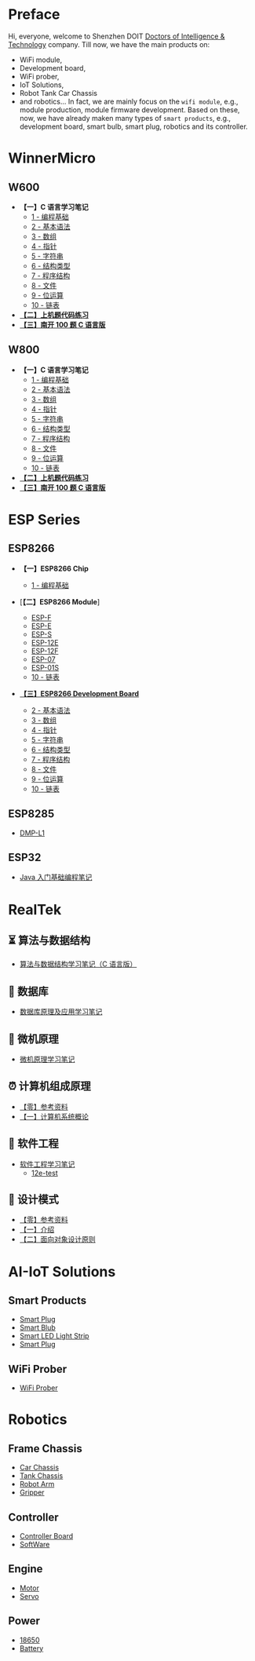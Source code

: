 # Preface

  Hi, everyone, welcome to Shenzhen DOIT [Doctors of Intelligence & Technology](http://doit.am/) company. Till now, we have the main products on:
* WiFi module,
* Development board,
* WiFi prober,
* IoT Solutions,
* Robot Tank Car Chassis
* and robotics...
  In fact, we are mainly focus on the `wifi module`, e.g., module production, module firmware development. Based on these, now, we have already maken many types of `smart products`, e.g., development board, smart bulb, smart plug, robotics and its controller.


# WinnerMicro

## W600

* **【一】C 语言学习笔记**
  * [1 - 编程基础](C/C语言学习笔记-CH01-编程基础.md)
  * [2 - 基本语法](C/C语言学习笔记-CH02-基本语法.md)
  * [3 - 数组](C/C语言学习笔记-CH03-数组.md)
  * [4 - 指针](C/C语言学习笔记-CH04-指针.md)
  * [5 - 字符串](C/C语言学习笔记-CH05-字符串.md)
  * [6 - 结构类型](C/C语言学习笔记-CH06-结构类型.md)
  * [7 - 程序结构](C/C语言学习笔记-CH07-程序结构.md)
  * [8 - 文件](C/C语言学习笔记-CH08-文件.md)
  * [9 - 位运算](C/C语言学习笔记-CH09-位运算.md)
  * [10 - 链表](C/C语言学习笔记-CH10-链表.md)
* [**【二】上机题代码练习**](C/C-Code.md)
* [**【三】南开 100 题 C 语言版**](C/南开100题C语言版.md)


## W800

* **【一】C 语言学习笔记**
  * [1 - 编程基础](C/C语言学习笔记-CH01-编程基础.md)
  * [2 - 基本语法](C/C语言学习笔记-CH02-基本语法.md)
  * [3 - 数组](C/C语言学习笔记-CH03-数组.md)
  * [4 - 指针](C/C语言学习笔记-CH04-指针.md)
  * [5 - 字符串](C/C语言学习笔记-CH05-字符串.md)
  * [6 - 结构类型](C/C语言学习笔记-CH06-结构类型.md)
  * [7 - 程序结构](C/C语言学习笔记-CH07-程序结构.md)
  * [8 - 文件](C/C语言学习笔记-CH08-文件.md)
  * [9 - 位运算](C/C语言学习笔记-CH09-位运算.md)
  * [10 - 链表](C/C语言学习笔记-CH10-链表.md)
* [**【二】上机题代码练习**](C/C-Code.md)
* [**【三】南开 100 题 C 语言版**](C/南开100题C语言版.md)


# ESP Series

## ESP8266

* **【一】ESP8266 Chip**
  * [1 - 编程基础](C/C语言学习笔记-CH01-编程基础.md)

* [**【二】ESP8266 Module**]
  * [ESP-F](WiFi/ESP8266/ESPF/espf.md)
  * [ESP-E](C/C语言学习笔记-CH03-数组.md)
  * [ESP-S](C/C语言学习笔记-CH04-指针.md)
  * [ESP-12E](/WiFi/ESP8266/ESP12E/esp12e.md)
  * [ESP-12F](C/C语言学习笔记-CH06-结构类型.md)
  * [ESP-07](C/C语言学习笔记-CH07-程序结构.md)
  * [ESP-01S](C/C语言学习笔记-CH08-文件.md)
  * [10 - 链表](C/C语言学习笔记-CH10-链表.md)
* [**【三】ESP8266 Development Board**](C/南开100题C语言版.md)
  * [2 - 基本语法](C/C语言学习笔记-CH02-基本语法.md)
  * [3 - 数组](C/C语言学习笔记-CH03-数组.md)
  * [4 - 指针](C/C语言学习笔记-CH04-指针.md)
  * [5 - 字符串](C/C语言学习笔记-CH05-字符串.md)
  * [6 - 结构类型](C/C语言学习笔记-CH06-结构类型.md)
  * [7 - 程序结构](C/C语言学习笔记-CH07-程序结构.md)
  * [8 - 文件](C/C语言学习笔记-CH08-文件.md)
  * [9 - 位运算](C/C语言学习笔记-CH09-位运算.md)
  * [10 - 链表](C/C语言学习笔记-CH10-链表.md)

## ESP8285

* [DMP-L1](WiFi/ESP8285/dmpl1/dmpl1.md)

## ESP32

* [Java 入门基础编程笔记](/Java/Java-Base-Notes.md)



# RealTek

## ⏳ 算法与数据结构

* [算法与数据结构学习笔记（C 语言版）](计算机专业课/算法与数据结构/算法与数据结构笔记.md)

## 📜 数据库

* [数据库原理及应用学习笔记](计算机专业课/数据库/数据库原理及应用.md)



## 📘 微机原理

* [微机原理学习笔记](计算机专业课/微机原理/微机原理笔记.md)

## ⏰ 计算机组成原理

* [【零】参考资料](计算机专业课/计算机组成原理/参考资料.md)
* [【一】计算机系统概论](计算机专业课/计算机组成原理/一、计算机系统概论.md)



## 🔋 软件工程

* [软件工程学习笔记](计算机专业课/软件工程/软件工程学习笔记.md)
  * [12e-test](计算机专业课/软件工程/test/12e.md)

## 💭 设计模式

* [【零】参考资料](计算机专业课/设计模式/参考资料.md)
* [【一】介绍](计算机专业课/设计模式/一、介绍.md)
* [【二】面向对象设计原则](计算机专业课/设计模式/二、面向对象设计原则.md)



# AI-IoT Solutions

## Smart Products

* [Smart Plug](OJ/README.md)
* [Smart Blub](OJ/README.md)
* [Smart LED Light Strip](OJ/README.md)
* [Smart Plug](OJ/README.md)
## WiFi Prober

* [WiFi Prober](OJ/README.md)

# Robotics

## Frame Chassis

* [Car Chassis](Robot/FrameChassis/2dof-servo-bracket.md)
* [Tank Chassis](FrontEnd/Vue/vue-base-notes.md)
* [Robot Arm](FrontEnd/Vue/vue-base-notes.md)
* [Gripper](FrontEnd/Vue/vue-base-notes.md)

## Controller

* [Controller Board](FrontEnd/Vue/idea-to-vue.md)
* [SoftWare](FrontEnd/Vue/vue-base-notes.md)

## Engine

* [Motor](FrontEnd/Vue/idea-to-vue.md)
* [Servo](FrontEnd/Vue/vue-base-notes.md)

## Power

* [18650](FrontEnd/Vue/idea-to-vue.md)
* [Battery](FrontEnd/Vue/vue-base-notes.md)



